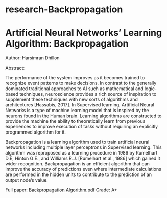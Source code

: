 # research-Backpropagation
# Artificial Neural Networks’ Learning Algorithm: Backpropagation

Author: Harsimran Dhillon

Abstract:

The performance of the system improves as it becomes trained to recognize event patterns to make decisions. In contrast to the generally dominated traditional approaches to AI such as mathematical and logic-based techniques, neuroscience provides a rich source of inspiration to supplement these techniques with new sorts of algorithms and architectures [Hassabis, 2017]. In Supervised learning, Artificial Neural Networks is a type of machine learning model that is inspired by the neurons found in the Human brain. Learning algorithms are constructed to provide the machine the ability to theoretically learn from previous experiences to improve execution of tasks without requiring an explicitly programmed algorithm for it. 

Backpropagation is a learning algorithm used to train artificial neural networks including multiple layer perceptrons in Supervised learning. This algorithm was reproposed as a learning procedure in 1986 by Rumelhart D.E, Hinton G.E., and Williams R.J. [Rumelhart et al., 1986] which gained it wider recognition. Backpropagation is an efficient algorithm that can improve the accuracy of predictions even where intermediate calculations are performed in the hidden units to contribute to the prediction of an output node’s value.

Full paper:
[Backpropagation Algorithm.pdf](https://github.com/harsimranDhillonn/research-Backpropagation/files/11360628/Backpropagation.Algorithm.pdf)
Grade: A+
